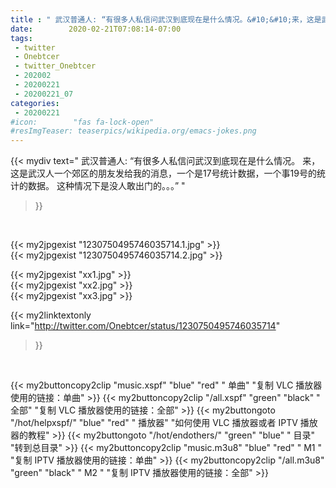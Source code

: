 ```yaml
---
title : " 武汉普通人: “有很多人私信问武汉到底现在是什么情况。&#10;&#10;来，这是武汉人一个郊区的朋友发给我的消息，一个是17号统计数据，一个事19号的统计的数据。&#10;&#10;这种情况下是没人敢出门的。。。”  "
date:        2020-02-21T07:08:14-07:00
tags:
 - twitter
 - Onebtcer
 - twitter_Onebtcer
 - 202002
 - 20200221
 - 20200221_07
categories:
 - 20200221
#icon:        "fas fa-lock-open"
#resImgTeaser: teaserpics/wikipedia.org/emacs-jokes.png
---
```


{{< mydiv text=" 武汉普通人: “有很多人私信问武汉到底现在是什么情况。&#10;&#10;来，这是武汉人一个郊区的朋友发给我的消息，一个是17号统计数据，一个事19号的统计的数据。&#10;&#10;这种情况下是没人敢出门的。。。”  "
>}}
<br>


 {{< my2jpgexist "1230750495746035714.1.jpg" >}}<br>  {{< my2jpgexist "1230750495746035714.2.jpg" >}}<br> 

{{< my2jpgexist "xx1.jpg" >}}<br>
{{< my2jpgexist "xx2.jpg" >}}<br>
{{< my2jpgexist "xx3.jpg" >}}<br>


{{< my2linktextonly link="http://twitter.com/Onebtcer/status/1230750495746035714"
>}}


<br>

{{< my2buttoncopy2clip "music.xspf"        "blue"   "red"    " 单曲"  "复制 VLC 播放器使用的链接：单曲" >}} {{< my2buttoncopy2clip "/all.xspf"         "green"  "black"  " 全部"  "复制 VLC 播放器使用的链接：全部" >}} {{< my2buttongoto      "/hot/helpxspf/"    "blue"   "red"    " 播放器" "如何使用 VLC 播放器或者 IPTV 播放器的教程" >}} {{< my2buttongoto      "/hot/endothers/"   "green"  "blue"   " 目录"   "转到总目录" >}} {{< my2buttoncopy2clip "music.m3u8"        "blue"   "red"    " M1 "    "复制 IPTV 播放器使用的链接：单曲" >}} {{< my2buttoncopy2clip "/all.m3u8"         "green"  "black"  " M2 "    "复制 IPTV 播放器使用的链接：全部" >}} 

